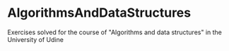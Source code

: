 # AlgorithmsAndDataStructures
Exercises solved for the course of "Algorithms and data structures" in the University of Udine
